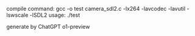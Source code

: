 compile command:
gcc -o test camera_sdl2.c -lx264 -lavcodec -lavutil -lswscale -lSDL2
usage: ./test

generate by ChatGPT o1-preview
